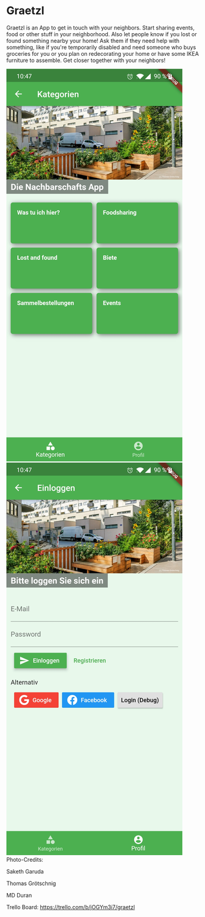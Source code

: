 # Graetzl

Graetzl is an App to get in touch with your neighbors. Start sharing events, food or other stuff in your neighborhood. Also let people know if you lost or found something nearby your home! Ask them if they need help with something, like if you're temporarily disabled and need someone who buys groceries for you or you plan on redecorating your home or have some IKEA furniture to assemble. Get closer together with your neighbors!

![Main page](screenshots/Screenshot_20200617-104747.jpg?raw=true)
![Login](screenshots/Screenshot_20200617-104753.jpg?raw=true)
Photo-Credits:

Saketh Garuda

Thomas Grötschnig

MD Duran

Trello Board: https://trello.com/b/jOGYm3i7/graetzl
